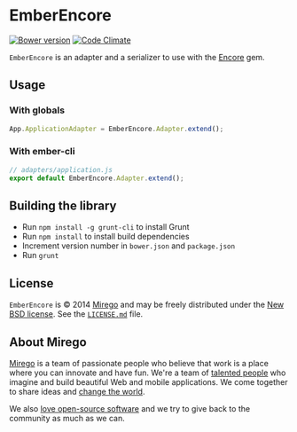 # EmberEncore

[![Bower version](https://badge.fury.io/bo/ember-encore.svg)](http://badge.fury.io/bo/ember-encore)
[![Code Climate](http://img.shields.io/codeclimate/github/mirego/ember-encore.svg)](https://codeclimate.com/github/mirego/ember-encore)

`EmberEncore` is an adapter and a serializer to use with the [Encore](https://github.com/mirego/encore) gem.

## Usage

### With globals

```js
App.ApplicationAdapter = EmberEncore.Adapter.extend();
```

### With ember-cli

```js
// adapters/application.js
export default EmberEncore.Adapter.extend();
```

## Building the library

- Run `npm install -g grunt-cli` to install Grunt
- Run `npm install` to install build dependencies
- Increment version number in `bower.json` and `package.json`
- Run `grunt`

## License

`EmberEncore` is © 2014 [Mirego](http://www.mirego.com) and may be freely distributed under the [New BSD license](http://opensource.org/licenses/BSD-3-Clause).
See the [`LICENSE.md`](https://github.com/mirego/ember-encore/blob/master/LICENSE.md) file.

## About Mirego

[Mirego](http://mirego.com) is a team of passionate people who believe that work is a place where you can innovate and have fun. We're a team of [talented people](http://life.mirego.com) who imagine and build beautiful Web and mobile applications. We come together to share ideas and [change the world](http://mirego.org).

We also [love open-source software](http://open.mirego.com) and we try to give back to the community as much as we can.

